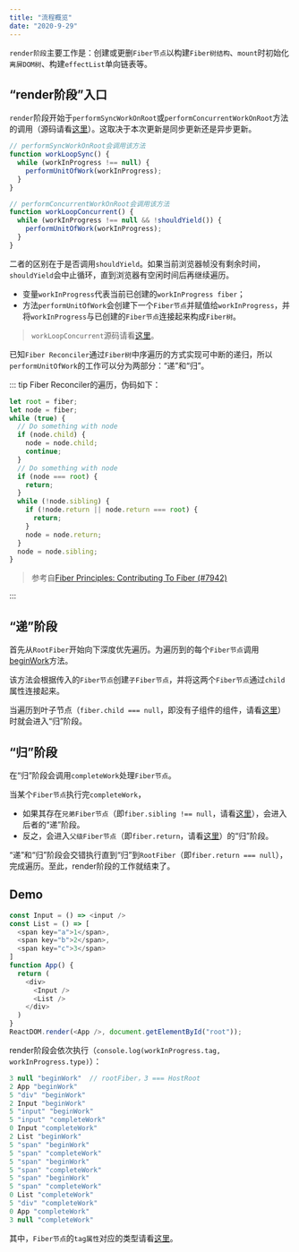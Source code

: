 ```yaml
---
title: "流程概览"
date: "2020-9-29"
---
```


`render阶段`主要工作是：创建或更删`Fiber节点`以构建`Fiber树结构`、`mount`时初始化`离屏DOM树`、构建`effectList`单向链表等。

## “render阶段”入口

`render`阶段开始于`performSyncWorkOnRoot`或`performConcurrentWorkOnRoot`方法的调用（源码请看[这里](https://github.com/facebook/react/blob/v16.13.1/packages/react-reconciler/src/ReactFiberWorkLoop.js#L623-L639)）。这取决于本次更新是同步更新还是异步更新。

```js
// performSyncWorkOnRoot会调用该方法
function workLoopSync() {
  while (workInProgress !== null) {
    performUnitOfWork(workInProgress);
  }
}

// performConcurrentWorkOnRoot会调用该方法
function workLoopConcurrent() {
  while (workInProgress !== null && !shouldYield()) {
    performUnitOfWork(workInProgress);
  }
}
```

二者的区别在于是否调用`shouldYield`。如果当前浏览器帧没有剩余时间，`shouldYield`会中止循环，直到浏览器有空闲时间后再继续遍历。

- 变量`workInProgress`代表当前已创建的`workInProgress fiber`；
- 方法`performUnitOfWork`会创建下一个`Fiber节点`并赋值给`workInProgress`，并将`workInProgress`与已创建的`Fiber节点`连接起来构成`Fiber树`。

> `workLoopConcurrent`源码请看[这里](https://github.com/facebook/react/blob/v16.13.1/packages/react-reconciler/src/ReactFiberWorkLoop.js#L1467)。

已知`Fiber Reconciler`通过`Fiber树`中序遍历的方式实现可中断的递归，所以`performUnitOfWork`的工作可以分为两部分：“递”和“归”。

::: tip Fiber Reconciler的遍历，伪码如下：

```js
let root = fiber;
let node = fiber;
while (true) {
  // Do something with node
  if (node.child) {
    node = node.child;
    continue;
  }
  // Do something with node
  if (node === root) {
    return;
  }
  while (!node.sibling) {
    if (!node.return || node.return === root) {
      return;
    }
    node = node.return;
  }
  node = node.sibling;
}
```

> 参考自[Fiber Principles: Contributing To Fiber (#7942)](https://github.com/facebook/react/issues/7942)

:::

## “递”阶段

首先从`RootFiber`开始向下深度优先遍历。为遍历到的每个`Fiber节点`调用[beginWork](https://github.com/facebook/react/blob/v16.13.1/packages/react-reconciler/src/ReactFiberBeginWork.js#L2874)方法。

该方法会根据传入的`Fiber节点`创建`子Fiber节点`，并将这两个`Fiber节点`通过`child`属性连接起来。

当遍历到叶子节点（`fiber.child === null`，即没有子组件的组件，请看[这里](https://github.com/facebook/react/blob/v16.13.1/packages/react-reconciler/src/ReactFiberWorkLoop.js#L1494)）时就会进入“归”阶段。

## “归”阶段

在“归”阶段会调用`completeWork`处理`Fiber节点`。

当某个`Fiber节点`执行完`completeWork`，

- 如果其存在`兄弟Fiber节点`（即`fiber.sibling !== null`，请看[这里](https://github.com/facebook/react/blob/v16.13.1/packages/react-reconciler/src/ReactFiberWorkLoop.js#L1621)），会进入后者的“递”阶段。
- 反之，会进入`父级Fiber节点`（即`fiber.return`，请看[这里](https://github.com/facebook/react/blob/v16.13.1/packages/react-reconciler/src/ReactFiberWorkLoop.js#L1627)）的“归”阶段。

“递”和“归”阶段会交错执行直到“归”到`RootFiber`（即`fiber.return === null`），完成遍历。至此，render阶段的工作就结束了。

## Demo

```js
const Input = () => <input />
const List = () => [
  <span key="a">1</span>,
  <span key="b">2</span>,
  <span key="c">3</span>
]
function App() {
  return (
    <div>
      <Input />
      <List />
    </div>
  )
}
ReactDOM.render(<App />, document.getElementById("root"));
```

render阶段会依次执行（`console.log(workInProgress.tag, workInProgress.type)`）：

```js
3 null "beginWork"  // rootFiber，3 === HostRoot
2 App "beginWork"
5 "div" "beginWork"
2 Input "beginWork"
5 "input" "beginWork"
5 "input" "completeWork"
0 Input "completeWork"
2 List "beginWork"
5 "span" "beginWork"
5 "span" "completeWork"
5 "span" "beginWork"
5 "span" "completeWork"
5 "span" "beginWork"
5 "span" "completeWork"
0 List "completeWork"
5 "div" "completeWork"
0 App "completeWork"
3 null "completeWork"
```

其中，`Fiber节点`的`tag属性`对应的类型请看[这里](https://github.com/facebook/react/blob/v16.13.1/packages/shared/ReactWorkTags.js#L35)。
